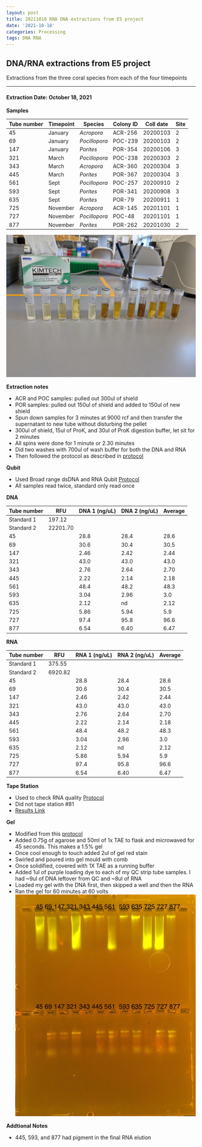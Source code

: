 ```yaml
---
layout: post
title: 20211018 RNA DNA extractions from E5 project
date: '2021-10-18'
categories: Processing
tags: DNA RNA
---
```


## DNA/RNA extractions from E5 project

Extractions from the three coral species from each of the four timepoints

---

#### Extraction Date: October 18, 2021 
**Samples**

| Tube number 	| Timepoint	   	| Species	    | Colony ID 	| Coll date		| Site       	|
|-------------	|------------	|-------------	|-------------	|-------------	|-------------	|
| 45		 	| January	 	| *Acropora*	| ACR-256      	| 20200103   	| 2				|
| 69			| January	 	| *Pocillopora*	| POC-239	    | 20200103		| 2				|
| 147		 	| January	  	| *Porites*		| POR-354    	| 20200106  	| 3				|
| 321		 	| March		 	| *Pocillopora*	| POC-238    	| 20200303   	| 2				|
| 343			| March 		| *Acropora*	| ACR-360	    | 20200304		| 3				|
| 445		 	| March	  		| *Porites*		| POR-367    	| 20200304  	| 3				|
| 561		 	| Sept		 	| *Pocillopora*	| POC-257     	| 20200910   	| 2				|
| 593			| Sept	 		| *Porites*		| POR-341	    | 20200908		| 3				|
| 635		 	| Sept		  	| *Porites*		| POR-79     	| 20200911  	| 1				|
| 725		 	| November	 	| *Acropora*	| ACR-145	   	| 20201101   	| 1				|
| 727			| November	 	| *Pocillopora*	| POC-48	    | 20201101		| 1				|
| 877		 	| November	  	| *Porites*		| POR-262    	| 20201030  	| 2				|


![20211018_samples.jpg](https://github.com/Kterpis/Putnam_Lab_Notebook/blob/master/images/samples/20211018_samples.jpg?raw=true)


**Extraction notes**
 - ACR and POC samples: pulled out 300ul of shield
 - POR samples: pulled out 150ul of shield and added to 150ul of new shield 
 - Spun down samples for 3 minutes at 9000 rcf and then transfer the supernatant to new tube without disturbing the pellet
 - 300ul of shield, 15ul of ProK, and 30ul of ProK digestion buffer, let sit for 2 minutes
 - All spins were done for 1 minute or 2.30 minutes
 - Did two washes with 700ul of wash buffer for both the DNA and RNA
 - Then followed the protocol as described in [protocol](https://github.com/emmastrand/EmmaStrand_Notebook/blob/master/_posts/2019-05-31-Zymo-Duet-RNA-DNA-Extraction-Protocol.md)


**Qubit**
 - Used Broad range dsDNA and RNA Qubit [Protocol](https://meschedl.github.io/MESPutnam_Open_Lab_Notebook/Qubit-Protocol/)
 - All samples read twice, standard only read once
 
**DNA**

| Tube number 	| RFU		   	| DNA 1 (ng/uL) | DNA 2 (ng/uL) | Average     	|
|-------------	|------------	|-------------	|-------------	|-------------	|
| Standard 1  	| 197.12	 	| 		      	| 		      	|	         	|
| Standard 2 	| 22201.70	 	| 		    	| 		    	| 	        	|
| 45		 	|		     	| 28.8	     	| 28.4	     	| 28.6        	|
| 69		 	| 			   	| 30.6  	    | 30.4        	| 30.5			|
| 147		  	|		     	| 2.46 	      	| 2.42        	| 2.44       	|
| 321		 	| 			   	| 43.0        	| 43.0        	| 43.0      	|
| 343		  	|		     	| 2.76      	| 2.64         	| 2.70        	|
| 445		 	| 			   	| 2.22      	| 2.14	      	| 2.18       	|
| 561		  	|		     	| 48.4       	| 48.2        	| 48.3       	|
| 593		 	| 			   	| 3.04       	| 2.96         	| 3.0       	|
| 635		  	|		     	| 2.12  	    | nd         	| 2.12        	|
| 725		 	| 			   	| 5.86        	| 5.94        	| 5.9        	|
| 727		  	|		     	| 97.4      	| 95.8      	| 96.6       	|
| 877		 	| 			   	| 6.54       	| 6.40         	| 6.47       	|


**RNA**


| Tube number 	| RFU		   	| RNA 1 (ng/uL) | RNA 2 (ng/uL) | Average     	|
|-------------	|------------	|-------------	|-------------	|-------------	|
| Standard 1  	| 375.55	 	| 		      	| 		      	|	         	|
| Standard 2 	| 6920.82	 	| 		    	| 		    	| 	        	|
| 45		 	|		     	| 28.8	     	| 28.4	     	| 28.6        	|
| 69		 	| 			   	| 30.6  	    | 30.4        	| 30.5			|
| 147		  	|		     	| 2.46 	      	| 2.42        	| 2.44       	|
| 321		 	| 			   	| 43.0        	| 43.0        	| 43.0      	|
| 343		  	|		     	| 2.76      	| 2.64         	| 2.70        	|
| 445		 	| 			   	| 2.22      	| 2.14	      	| 2.18       	|
| 561		  	|		     	| 48.4       	| 48.2        	| 48.3       	|
| 593		 	| 			   	| 3.04       	| 2.96         	| 3.0       	|
| 635		  	|		     	| 2.12  	    | nd         	| 2.12        	|
| 725		 	| 			   	| 5.86        	| 5.94        	| 5.9        	|
| 727		  	|		     	| 97.4      	| 95.8      	| 96.6       	|
| 877		 	| 			   	| 6.54       	| 6.40         	| 6.47       	|


**Tape Station**
 - Used to check RNA quality [Protocol](https://meschedl.github.io/MESPutnam_Open_Lab_Notebook/RNA-TapeStation-Protocol/) 
 - Did not tape station #81
 - [Results Link](https://github.com/Kterpis/Putnam_Lab_Notebook/blob/ab4a9eeccfdb3501a0f5d8c671e1740113a7fc32/images/tape_station/2021-10-18%20-%2014.01.57.pdf)

**Gel**
 - Modified from this [protocol](https://meschedl.github.io/MESPutnam_Open_Lab_Notebook/Gel-Protocol/)
 - Added 0.75g of agarose and 50ml of 1x TAE to flask and microwaved for 45 seconds. This makes a 1.5% gel
 - Once cool enough to touch added 2ul of gel red stain
 - Swirled and poured into gel mould with comb
 - Once solidified, covered with 1X TAE as a running buffer
 - Added 1ul of purple loading dye to each of my QC strip tube samples. I had ~9ul of DNA leftover from QC and ~8ul of RNA
 - Loaded my gel with the DNA first, then skipped a well and then the RNA
 - Ran the gel for 60 minutes at 60 volts
 ![2021018_gel.jpg](https://github.com/Kterpis/Putnam_Lab_Notebook/blob/master/images/gels/20211018_gel.jpg?raw=true)
 
 **Addtional Notes**
  - 445, 593, and 877 had pigment in the final RNA elution

